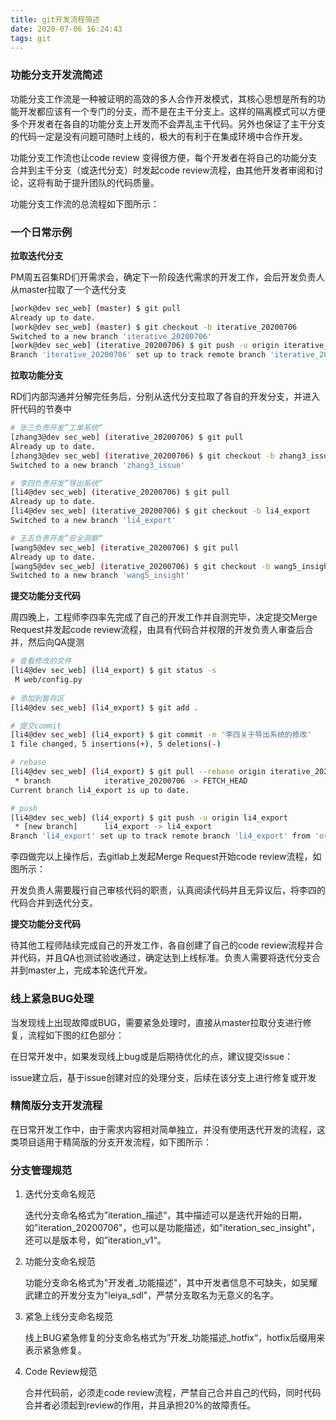 ```yaml
---
title: git开发流程简述
date: 2020-07-06 16:24:43
tags: git
---
```



### 功能分支开发流简述

功能分支工作流是一种被证明的高效的多人合作开发模式，其核心思想是所有的功能开发都应该有一个专门的分支，而不是在主干分支上。这样的隔离模式可以方便多个开发者在各自的功能分支上开发而不会弄乱主干代码。另外也保证了主干分支的代码一定是没有问题可随时上线的，极大的有利于在集成环境中合作开发。

功能分支工作流也让code review 变得很方便，每个开发者在将自己的功能分支合并到主干分支（或迭代分支）时发起code review流程，由其他开发者审阅和讨论，这将有助于提升团队的代码质量。

功能分支工作流的总流程如下图所示：




### 一个日常示例

**拉取迭代分支**

PM周五召集RD们开需求会，确定下一阶段迭代需求的开发工作，会后开发负责人从master拉取了一个迭代分支

```bash
[work@dev sec_web] (master) $ git pull
Already up to date.
[work@dev sec_web] (master) $ git checkout -b iterative_20200706
Switched to a new branch 'iterative_20200706'
[work@dev sec_web] (iterative_20200706) $ git push -u origin iterative_20200706
Branch 'iterative_20200706' set up to track remote branch 'iterative_20200706' from 'origin'.
```



**拉取功能分支**

RD们内部沟通并分解完任务后，分别从迭代分支拉取了各自的开发分支，并进入肝代码的节奏中

```bash
# 张三负责开发”工单系统“
[zhang3@dev sec_web] (iterative_20200706) $ git pull
Already up to date.
[zhang3@dev sec_web] (iterative_20200706) $ git checkout -b zhang3_issue
Switched to a new branch 'zhang3_issue'

# 李四负责开发”导出系统“
[li4@dev sec_web] (iterative_20200706) $ git pull
Already up to date.
[li4@dev sec_web] (iterative_20200706) $ git checkout -b li4_export
Switched to a new branch 'li4_export'

# 王五负责开发”安全洞察“
[wang5@dev sec_web] (iterative_20200706) $ git pull
Already up to date.
[wang5@dev sec_web] (iterative_20200706) $ git checkout -b wang5_insight
Switched to a new branch 'wang5_insight'
```



**提交功能分支代码**

周四晚上，工程师李四率先完成了自己的开发工作并自测完毕，决定提交Merge Request并发起code review流程，由具有代码合并权限的开发负责人审查后合并，然后向QA提测

```bash
# 查看修改的文件
[li4@dev sec_web] (li4_export) $ git status -s
 M web/config.py
 
# 添加到暂存区
[li4@dev sec_web] (li4_export) $ git add .

# 提交commit
[li4@dev sec_web] (li4_export) $ git commit -m '李四关于导出系统的修改'
1 file changed, 5 insertions(+), 5 deletions(-)

# rebase 
[li4@dev sec_web] (li4_export) $ git pull --rebase origin iterative_20200706
 * branch            iterative_20200706 -> FETCH_HEAD
Current branch li4_export is up to date.

# push
[li4@dev sec_web] (li4_export) $ git push -u origin li4_export
 * [new branch]      li4_export -> li4_export
Branch 'li4_export' set up to track remote branch 'li4_export' from 'origin'.
```

李四做完以上操作后，去gitlab上发起Merge Request开始code review流程，如图所示：



开发负责人需要履行自己审核代码的职责，认真阅读代码并且无异议后，将李四的代码合并到迭代分支。



**提交功能分支代码**

待其他工程师陆续完成自己的开发工作，各自创建了自己的code review流程并合并代码，并且QA也测试验收通过，确定达到上线标准。负责人需要将迭代分支合并到master上，完成本轮迭代开发。



### 线上紧急BUG处理

当发现线上出现故障或BUG，需要紧急处理时，直接从master拉取分支进行修复，流程如下图的红色部分：



在日常开发中，如果发现线上bug或是后期待优化的点，建议提交issue：



issue建立后，基于issue创建对应的处理分支，后续在该分支上进行修复或开发





### 精简版分支开发流程

在日常开发工作中，由于需求内容相对简单独立，并没有使用迭代开发的流程，这类项目适用于精简版的分支开发流程，如下图所示：



### 分支管理规范

1. 迭代分支命名规范

   迭代分支命名格式为”iteration_描述“，其中描述可以是迭代开始的日期，如"iteration_20200706"，也可以是功能描述，如"iteration_sec_insight"， 还可以是版本号，如”iteration_v1“。

2. 功能分支命名规范

   功能分支命名格式为"开发者_功能描述"，其中开发者信息不可缺失，如吴耀武建立的开发分支为"leiya_sdl"，严禁分支取名为无意义的名字。

3. 紧急上线分支命名规范

   线上BUG紧急修复的分支命名格式为”开发\_功能描述\_hotfix“，hotfix后缀用来表示紧急修复。

4. Code Review规范

   合并代码前，必须走code review流程，严禁自己合并自己的代码，同时代码合并者必须起到review的作用，并且承担20%的故障责任。


